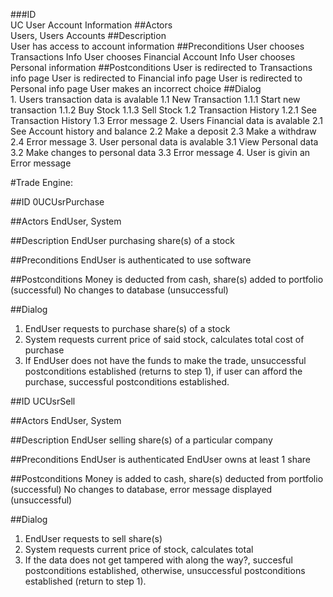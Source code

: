 ###ID	
	UC User Account Information
##Actors	
	Users, Users Accounts
##Description	
	User has access to account information
##Preconditions	
	User chooses Transactions Info
	User chooses Financial Account Info
	User chooses Personal information
##Postconditions	User is redirected to Transactions info page
	User is redirected to Financial info page
	User is redirected to Personal info page
	User makes an incorrect choice 
##Dialog	
	1. Users transaction data is avalable
	1.1 New Transaction
	1.1.1 Start new transaction
	1.1.2 Buy Stock
	1.1.3 Sell Stock
	1.2 Transaction History
	1.2.1 See Transaction History
	1.3 Error message
	2. Users Financial data is avalable
	2.1 See Account history and balance
	2.2 Make a deposit
	2.3 Make a withdraw
	2.4 Error message
	3. User personal data is avalable
	3.1 View Personal data
	3.2 Make changes to personal data
	3.3 Error message
	4. User is givin an Error message 


#Trade Engine: 

##ID 
0UCUsrPurchase 

##Actors 
EndUser, System 

##Description 
EndUser purchasing share(s) of a stock 

##Preconditions 
EndUser is authenticated to use software 

##Postconditions 
Money is deducted from cash, share(s) added to portfolio (successful) 
No changes to database (unsuccessful)

##Dialog
1. EndUser requests to purchase share(s) of a stock 
2. System requests current price of said stock, calculates total cost of purchase 
3. If EndUser does not have the funds to make the trade, unsuccessful postconditions established (returns to step 1), if user can afford the purchase, successful postconditions established.  


##ID 
UCUsrSell 

##Actors 
EndUser, System 

##Description 
EndUser selling share(s) of a particular company 

##Preconditions 
EndUser is authenticated 
EndUser owns at least 1 share 

##Postconditions 
Money is added to cash, share(s) deducted from portfolio (successful) 
No changes to database, error message displayed (unsuccessful) 

##Dialog 
1. EndUser requests to sell share(s) 
2. System requests current price of stock, calculates total 
3. If the data does not get tampered with along the way?, succesful postconditions established, otherwise, unsuccessful postconditions established (return to step 1).



